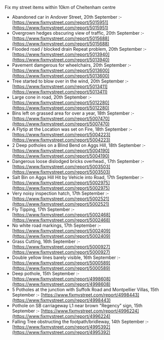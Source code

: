 Fix my street items within 10km of Cheltenham centre

<!-- fix_marker starts -->

- Abandoned car in Andover Street, 20th September :- [https://www.fixmystreet.com/report/5015951](https://www.fixmystreet.com/report/5015951)
- Overgrown hedges obscuring view of traffic, 20th September :- [https://www.fixmystreet.com/report/5015688](https://www.fixmystreet.com/report/5015688)
- Flooded road / blocked drain Repeat problem, 20th September :- [https://www.fixmystreet.com/report/5013940](https://www.fixmystreet.com/report/5013940)
- Pavement damgerous for wheelchairs, 20th September :- [https://www.fixmystreet.com/report/5013600](https://www.fixmystreet.com/report/5013600)
- Tree started to blow over in the wind, 20th September :- [https://www.fixmystreet.com/report/5013411](https://www.fixmystreet.com/report/5013411)
- Large cone in road, 20th September :- [https://www.fixmystreet.com/report/5012280](https://www.fixmystreet.com/report/5012280)
- Bins left on grassed area for over a year, 18th September :- [https://www.fixmystreet.com/report/5007470](https://www.fixmystreet.com/report/5007470)
- A Flytip at the Location was set on Fire, 18th September :- [https://www.fixmystreet.com/report/5004223](https://www.fixmystreet.com/report/5004223)
- 2 Deep potholes on a Blind Bend on Aggs Hill, 18th September :- [https://www.fixmystreet.com/report/5004190](https://www.fixmystreet.com/report/5004190)
- Dangerous loose dislodged bricks overhead., 17th September :- [https://www.fixmystreet.com/report/5003503](https://www.fixmystreet.com/report/5003503)
- Salt Bin on Aggs Hill Hit by Vehicle into Road, 17th September :- [https://www.fixmystreet.com/report/5002975](https://www.fixmystreet.com/report/5002975)
- Very noisy inspection hatch, 17th September :- [https://www.fixmystreet.com/report/5002521](https://www.fixmystreet.com/report/5002521)
- Fly Tipping, 17th September :- [https://www.fixmystreet.com/report/5002468](https://www.fixmystreet.com/report/5002468)
- No white road markings, 17th September :- [https://www.fixmystreet.com/report/5002409](https://www.fixmystreet.com/report/5002409)
- Grass Cutting, 16th September :- [https://www.fixmystreet.com/report/5000927](https://www.fixmystreet.com/report/5000927)
- Double yellow lines barely visible, 16th September :- [https://www.fixmystreet.com/report/5000589](https://www.fixmystreet.com/report/5000589)
- Deep pothole, 15th September :- [https://www.fixmystreet.com/report/4998608](https://www.fixmystreet.com/report/4998608)
- 5 Potholes at the junction with Suffolk Road and Montpellier Villas, 15th September :- [https://www.fixmystreet.com/report/4998443](https://www.fixmystreet.com/report/4998443)
- Pothole on SB carriageway L1 near brown "Regency" sign, 15th September :- [https://www.fixmystreet.com/report/4996224](https://www.fixmystreet.com/report/4996224)
- Falling Tree obstructing the footpath/bridleway, 14th September :- [https://www.fixmystreet.com/report/4995392](https://www.fixmystreet.com/report/4995392)

<!-- fix_marker ends -->